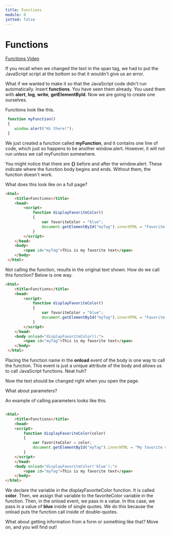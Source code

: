 ```yaml
---
title: Functions
module: 8
jotted: false
---
```


# Functions

<p><a href="//www.youtube.com/embed/BN25BnXgYNo" data-lity>Functions Video</a></p>

If you recall when we changed the text in the span tag, we had to put the JavaScript script at the bottom so that it wouldn't give us an error.

What if we wanted to make it so that the JavaScript code didn't run automatically. Insert **functions**. You have seen them already. You used them with **alert**, **log**, **write**, **getElementById**. Now we are going to create one ourselves. 

Functions look like this.

```js
 function myFunction()
 {
    window.alert("Hi there!");
 }
```

We just created a function called **myFunction**, and it contains one line of code, which just so happens to be another window.alert. However, it will not run unless we call myFunction somewhere.

You might notice that there are **{}** before and after the window.alert. These indicate where the function body begins and ends. Without them, the function doesn't work.

What does this look like on a full page?

```html
<html>
    <title>Functions</title>
    <head>
        <script>
            function displayFavoriteColor()
            {
                var favoriteColor = "blue";
                document.getElementById("myTag").innerHTML = "Favorite Color " + favoriteColor;
            }       
        </script>
    </head>
    <body>
        <span id="myTag">This is my favorite text</span>
    </body>
 </html>
```

Not calling the function, results in the original text shown. How do we call this function? Below is one way.

```html
<html>
    <title>Functions</title>
    <head>
        <script>
            function displayFavoriteColor()
            {
                var favoriteColor = "blue";
                document.getElementById("myTag").innerHTML = "Favorite Color " + favoriteColor;
            }       
        </script>
    </head>
    <body onload="displayFavoriteColor();">
        <span id="myTag">This is my favorite text</span>
    </body>
 </html>
```

Placing the function name in the **onload** event of the body is one way to call the function. This event is just a unique attribute of the body and allows us to call JavaScript functions. Neat huh?

Now the text should be changed right when you open the page.

What about parameters?

An example of calling parameters looks like this.
```html

<html>
    <title>Functions</title>
    <head>
    <script>
        function displayFavoriteColor(color)
        {
            var favoriteColor = color;
            document.getElementById("myTag").innerHTML = "My favorite color is " + favoriteColor;
        }
    </script>
    </head>
    <body onload="displayFavoriteColor('blue');">
        <span id="myTag">This is my favorite text</span>
    </body>
</html>
 ```
We declare the variable in the displayFavoriteColor function.  It is called **color**.  Then, we assign that variable to the favoriteColor variable in the function.  Then, in the onload event, we pass in a value.  In this case, we pass in a value of **blue** inside of single quotes.  We do this because the onload puts the function call inside of double-quotes.

What about getting information from a form or something like that? Move on, and you will find out!

